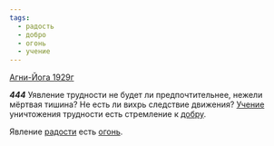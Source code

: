 ```yaml
---
tags:
  - радость
  - добро
  - огонь
  - учение
---
```


[Агни-Йога 1929г](/agni/1929)

___444___
Уявление трудности не будет ли предпочтительнее, нежели мёртвая тишина? Не есть ли вихрь следствие движения? [Учение](/tag/#учение) уничтожения трудности есть стремление к [добру](/tag/#добро).   

Явление [радости](/tag/#радость) есть [огонь](/tag/#огонь). 